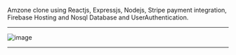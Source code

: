 Amzone clone using Reactjs, Expressjs, Nodejs, Stripe payment integration, Firebase Hosting and Nosql Database and UserAuthentication.

***************************************************************************


![image](https://user-images.githubusercontent.com/49074062/167181739-257c6fcc-96a6-4583-b46e-c2c3343fa805.png)



***************************************************************************


